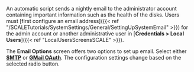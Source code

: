 &NewLine;

An automatic script sends a nightly email to the administrator account containing important information such as the health of the disks.
Users must [first configure an email address]({{< ref "/SCALETutorials/SystemSettings/General/SettingUpSystemEmail" >}}) for the admin account or another administrative user in [**Credentials > Local Users**]({{< ref "LocalUsersScreensSCALE" >}}).

The **Email Options** screen offers two options to set up email.
Select either [**SMTP**](#smtp) or [**GMail OAuth**](#gmail-oauth).
The configuration settings change based on the selected radio button.
